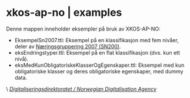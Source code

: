 # xkos-ap-no | examples

Denne mappen inneholder eksempler på bruk av XKOS-AP-NO:
* EksempelSn2007.ttl: Eksempel på en klassifikasjon med fem nivåer, deler av [Næringsgruppering 2007 (SN200)](https://www.ssb.no/klass/klassifikasjoner/6/).
* eksEndringstyper.ttl: Eksempel på en flat klassifikasjon (dvs. kun ett nivå).
* eksMedKunObligatoriskeKlasserOgEgenskaper.ttl: Eksempel med kun obligatoriske klasser og deres obligatoriske egenskaper, med dummy data.

\ [_Digitaliseringsdirektoratet / Norwegian Digitalisation Agency_](https://digdir.no)
